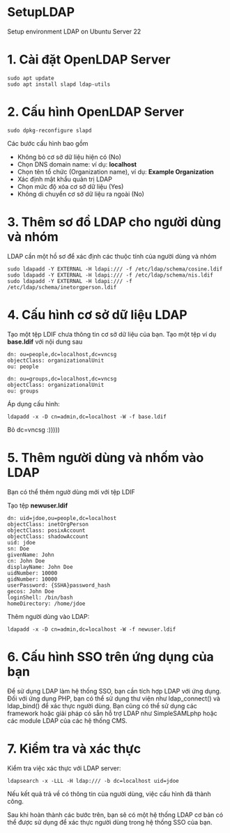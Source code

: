 # SetupLDAP
Setup environment LDAP on Ubuntu Server 22

# 1. Cài đặt OpenLDAP Server
```
sudo apt update
sudo apt install slapd ldap-utils
```

# 2. Cấu hình OpenLDAP Server
```
sudo dpkg-reconfigure slapd
```

Các bước cấu hình bao gồm
- Không bỏ cơ sở dữ liệu hiện có (No)
- Chọn DNS domain name: ví dụ: **localhost**
- Chọn tên tổ chức (Organization name), ví dụ: **Example Organization**
- Xác định mật khẩu quản trị LDAP
- Chọn mức độ xóa cơ sở dữ liệu (Yes)
- Không di chuyển cơ sở dữ liệu ra ngoài (No)

# 3. Thêm sơ đồ LDAP cho người dùng và nhóm
LDAP cần một hồ sơ để xác định các thuộc tính của người dùng và nhóm
```
sudo ldapadd -Y EXTERNAL -H ldapi:/// -f /etc/ldap/schema/cosine.ldif
sudo ldapadd -Y EXTERNAL -H ldapi:/// -f /etc/ldap/schema/nis.ldif
sudo ldapadd -Y EXTERNAL -H ldapi:/// -f /etc/ldap/schema/inetorgperson.ldif
```

# 4. Cấu hình cơ sở dữ liệu LDAP
Tạo một tệp LDIF chưa thông tin cơ sở dữ liệu của bạn. Tạo một tệp ví dụ **base.ldif** với nội dung sau
```
dn: ou=people,dc=localhost,dc=vncsg
objectClass: organizationalUnit
ou: people

dn: ou=groups,dc=localhost,dc=vncsg
objectClass: organizationalUnit
ou: groups
```

Áp dụng cấu hình:
```
ldapadd -x -D cn=admin,dc=localhost -W -f base.ldif
```
Bỏ dc=vncsg :)))))

# 5. Thêm người dùng và nhốm vào LDAP
Bạn có thể thêm ngườ dùng mới với tệp LDIF

Tạo tệp **newuser.ldif**
```
dn: uid=jdoe,ou=people,dc=localhost
objectClass: inetOrgPerson
objectClass: posixAccount
objectClass: shadowAccount
uid: jdoe
sn: Doe
givenName: John
cn: John Doe
displayName: John Doe
uidNumber: 10000
gidNumber: 10000
userPassword: {SSHA}password_hash
gecos: John Doe
loginShell: /bin/bash
homeDirectory: /home/jdoe
```

Thêm người dùng vào LDAP:
```
ldapadd -x -D cn=admin,dc=localhost -W -f newuser.ldif
```

# 6. Cấu hình SSO trên ứng dụng của bạn
Để sử dụng LDAP làm hệ thống SSO, bạn cần tích hợp LDAP với ứng dụng. Đối với ứng dụng PHP, bạn có thể sử dụng thư viện như ldap_connect() và ldap_bind() để xác thực người dùng. Bạn cũng có thể sử dụng các framework hoặc giải pháp có sẵn hỗ trợ LDAP như SimpleSAMLphp hoặc các module LDAP của các hệ thống CMS.

# 7. Kiểm tra và xác thực
Kiểm tra việc xác thực với LDAP server:

```
ldapsearch -x -LLL -H ldap:/// -b dc=localhost uid=jdoe
```
Nếu kết quả trả về có thông tin của người dùng, việc cấu hình đã thành công.

Sau khi hoàn thành các bước trên, bạn sẽ có một hệ thống LDAP cơ bản có thể được sử dụng để xác thực người dùng trong hệ thống SSO của bạn.

